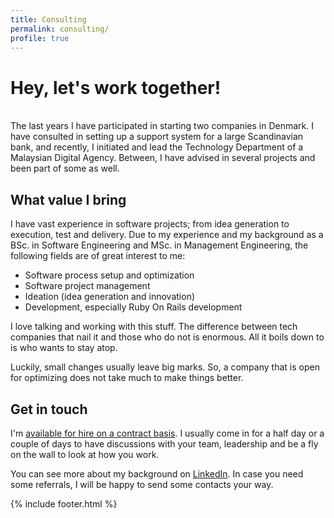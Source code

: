 ```yaml
---
title: Consulting
permalink: consulting/
profile: true
---
```


Hey, let's work together!
=========================
<br />
The last years I have participated in starting two companies in Denmark. I have consulted in setting up a support system for a large Scandinavian bank, and recently, I initiated and lead the Technology Department of a Malaysian Digital Agency. Between, I have advised in several projects and been part of some as well.

What value I bring
------------------
I have vast experience in software projects; from idea generation to execution, test and delivery. Due to my experience and my background as a BSc. in Software Engineering and MSc. in Management Engineering, the following fields are of great interest to me:

*  Software process setup and optimization
*  Software project management
*  Ideation (idea generation and innovation)
*  Development, especially Ruby On Rails development

I love talking and working with this stuff. The difference between tech companies that nail it and those who do not is enormous. All it boils down to is who wants to stay atop.

Luckily, small changes usually leave big marks. So, a company that is open for optimizing does not take much to make things better.

Get in touch
------------
I'm <a href="mailto:simonstubben@gmail.com?Subject=Hello." target="_top">available for hire on a contract basis</a>. I usually come in for a half day or a couple of days to have discussions with your team, leadership and be a fly on the wall to look at how you work.

You can see more about my background on <a href="http://linkedin.com/in/simonstubben" target="_blank">LinkedIn</a>.
In case you need some referrals, I will be happy to send some contacts your way.

{% include footer.html %}
